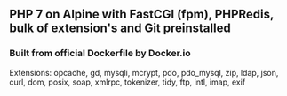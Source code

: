 ## PHP 7 on Alpine with FastCGI (fpm), PHPRedis, bulk of extension's and Git preinstalled
### Built from official Dockerfile by Docker.io
Extensions: opcache, gd, mysqli, mcrypt, pdo, pdo_mysql, zip, ldap, json, curl, dom, posix, soap, xmlrpc, tokenizer, tidy, ftp, intl, imap, exif
